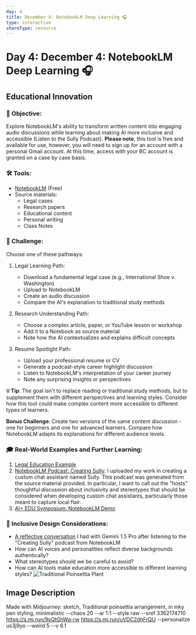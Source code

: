 ```yaml
---
day: 4
title: December 4: NotebookLM Deep Learning 🎧
type: interactive
shareType: resource
---
```

# Day 4: December 4: NotebookLM Deep Learning 🎧
## **Educational Innovation**

### 🎯 Objective: 
Explore NotebookLM's ability to transform written content into engaging audio discussions while learning about making AI more inclusive and accessible (Listen to the Sully Podcast). **Please note**, this tool is free and available for use, however, you will need to sign up for an account with a personal Gmail account. At this time, access with your BC account is granted on a case by case basis.

### 🛠️ Tools:
- [NotebookLM](https://notebooklm.google.com) (Free)
- Source materials:
  - Legal cases
  - Research papers
  - Educational content
  - Personal writing
  - Class Notes

### 📝 Challenge:
Choose one of these pathways:

1. Legal Learning Path:
   - Download a fundamental legal case (e.g., International Shoe v. Washington)
   - Upload to NotebookLM
   - Create an audio discussion
   - Compare the AI's explanation to traditional study methods
   
2. Research Understanding Path:
   - Choose a complex article, paper, or YouTube lesson or workshop
   - Add it to a Notebook as source material
   - Note how the AI contextualizes and explains difficult concepts

3. Resume Spotlight Path:
   - Upload your professional resume or CV
   - Generate a podcast-style career highlight discussion
   - Listen to NotebookLM's interpretation of your career journey
   - Note any surprising insights or perspectives

**💡 Tip**: The goal isn't to replace reading or traditional study methods, but to supplement them with different perspectives and learning styles. Consider how this tool could make complex content more accessible to different types of learners.

**Bonus Challenge**: Create two versions of the same content discussion - one for beginners and one for advanced learners. Compare how NotebookLM adapts its explanations for different audience levels.

### 🎓 Real-World Examples and Further Learning:
1. [Legal Education Example](https://youtu.be/eKdzkG-pf2Y?si=kT_XtqwjNwv3iykc&t=267)
2. [NotebookLM Podcast: Creating Sully](https://notebooklm.google.com/notebook/774dc337-cd3d-41a8-b2a3-847d72656dc2/audio): I uploaded my work in creating a custom chat assistant named Sully. This podcast was generated from the source material provided. In particular, I want to call out the "hosts" thoughtful discussion about inclusivity and stereotypes that should be considered when developing custom chat assistants, particularly those meant to capture local flair.
3. [AI+ EDU Symposium: NotebookLM Demo](https://www.youtube.com/watch?v=Evsj5RJyzFU)

### 🤝 Inclusive Design Considerations:
- [A reflective conversation](https://docs.google.com/document/d/1doltLDeoH3Ol3fYyVwQ1XYD89W0g68YUiup2_4uQQ08/edit?usp=sharing) I had with Gemini 1.5 Pro after listening to the "Creating Sully" podcast from NotebookLM
- How can AI voices and personalities reflect diverse backgrounds authentically?
- What stereotypes should we be careful to avoid?
- How can AI tools make education more accessible to different learning styles?
![Traditional Poinsettia Plant](https://res.cloudinary.com/dt5ug8amw/image/upload/v1733251079/poinsettia.jpg)
## Image Description
Made with Midjourney: sketch, Traditional poinsettia arrangement, in inky pen styling, minimalistic --chaos 20 --ar 1:1 --style raw --sref 3362174710 https://s.mj.run/9sQtGhWa-rw https://s.mj.run/uVDC2dhFrQU --personalize us3j9yo --weird 5 --v 6.1